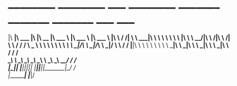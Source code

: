 #  ________  ________   ___  ________  _______   _______   _______       ___    ___ 
|\   ____\|\   ___  \|\  \|\   __  \|\  ___ \ |\  ___ \ |\  ___ \     |\  \  /  /|
\ \  \___|\ \  \\ \  \ \  \ \  \|\  \ \   __/|\ \   __/|\ \   __/|    \ \  \/  / /
 \ \_____  \ \  \\ \  \ \  \ \   ____\ \  \_|/_\ \  \_|/_\ \  \_|/__   \ \    / / 
  \|____|\  \ \  \\ \  \ \  \ \  \___|\ \  \_|\ \ \  \_|\ \ \  \_|\ \   \/  /  /  
    ____\_\  \ \__\\ \__\ \__\ \__\    \ \_______\ \_______\ \_______\__/  / /    
   |\_________\|__| \|__|\|__|\|__|     \|_______|\|_______|\|_______|\___/ /     
   \|_________|                                                      \|___|/      
                                                                              

